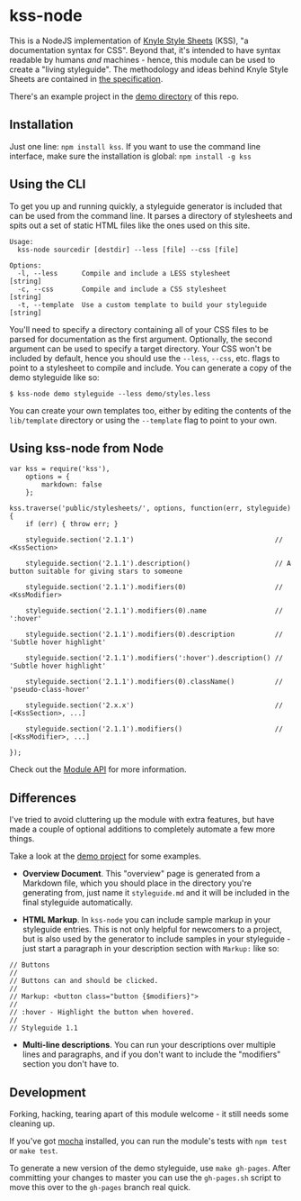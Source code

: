 # kss-node

This is a NodeJS implementation of [Knyle Style Sheets](https://github.com/kneath/kss) (KSS), "a documentation syntax for CSS". Beyond that, it's intended to have syntax readable by humans *and* machines - hence, this module can be used to create a "living styleguide". The methodology and ideas behind Knyle Style Sheets are contained in [the specification](https://github.com/kneath/kss/blob/master/SPEC.md).

There's an example project in the [demo directory](https://github.com/hughsk/kss-node/tree/master/demo) of this repo.

## Installation

Just one line: `npm install kss`. If you want to use the command line interface, make sure the installation is global: `npm install -g kss`

## Using the CLI

To get you up and running quickly, a styleguide generator is included that can be used from the command line. It parses a directory of stylesheets and spits out a set of static HTML files like the ones used on this site.

    Usage:
      kss-node sourcedir [destdir] --less [file] --css [file]

    Options:
      -l, --less      Compile and include a LESS stylesheet           [string]
      -c, --css       Compile and include a CSS stylesheet            [string]
      -t, --template  Use a custom template to build your styleguide  [string]

You'll need to specify a directory containing all of your CSS files to be parsed for documentation as the first argument. Optionally, the second argument can be used to specify a target directory. Your CSS won't be included by default, hence you should use the `--less`, `--css`, etc. flags to point to a stylesheet to compile and include. You can generate a copy of the demo styleguide like so:

    $ kss-node demo styleguide --less demo/styles.less

You can create your own templates too, either by editing the contents of the `lib/template` directory or using the `--template` flag to point to your own.

## Using kss-node from Node

    var kss = require('kss'),
        options = {
            markdown: false
        };
    
    kss.traverse('public/stylesheets/', options, function(err, styleguide) {
        if (err) { throw err; }
    
    	styleguide.section('2.1.1')                                   // <KssSection>
    
    	styleguide.section('2.1.1').description()                     // A button suitable for giving stars to someone
    
    	styleguide.section('2.1.1').modifiers(0)                      // <KssModifier>
    
    	styleguide.section('2.1.1').modifiers(0).name                 // ':hover'
    
        styleguide.section('2.1.1').modifiers(0).description          // 'Subtle hover highlight'
    
    	styleguide.section('2.1.1').modifiers(':hover').description() // 'Subtle hover highlight'
    
        styleguide.section('2.1.1').modifiers(0).className()          // 'pseudo-class-hover'
    
        styleguide.section('2.x.x')                                   // [<KssSection>, ...]

        styleguide.section('2.1.1').modifiers()                       // [<KssModifier>, ...]
    
    });

Check out the [Module API](https://github.com/hughsk/kss-node/wiki/Module-API) for more information.

## Differences

I've tried to avoid cluttering up the module with extra features, but have made a couple of optional additions to completely automate a few more things.

Take a look at the [demo project](http://github.com/hughsk/kss-node/tree/master/demo) for some examples.

* **Overview Document**. This "overview" page is generated from a Markdown file, which you should place in the directory you're generating from, just name it `styleguide.md` and it will be included in the final styleguide automatically.


* **HTML Markup**. In `kss-node` you can include sample markup in your styleguide entries. This is not only helpful for newcomers to a project, but is also used by the generator to include samples in your styleguide - just start a paragraph in your description section with `Markup:` like so:

```less
// Buttons
//
// Buttons can and should be clicked.
//
// Markup: <button class="button {$modifiers}">
//
// :hover - Highlight the button when hovered.
//
// Styleguide 1.1
```

* **Multi-line descriptions**. You can run your descriptions over multiple lines and paragraphs, and if you don't want to include the "modifiers" section you don't have to.

## Development

Forking, hacking, tearing apart of this module welcome - it still needs some cleaning up.

If you've got [mocha](https://github.com/visionmedia/mocha) installed, you can run the module's tests with `npm test` or `make test`.

To generate a new version of the demo styleguide, use `make gh-pages`. After committing your changes to master you can use the `gh-pages.sh` script to move this over to the `gh-pages` branch real quick.